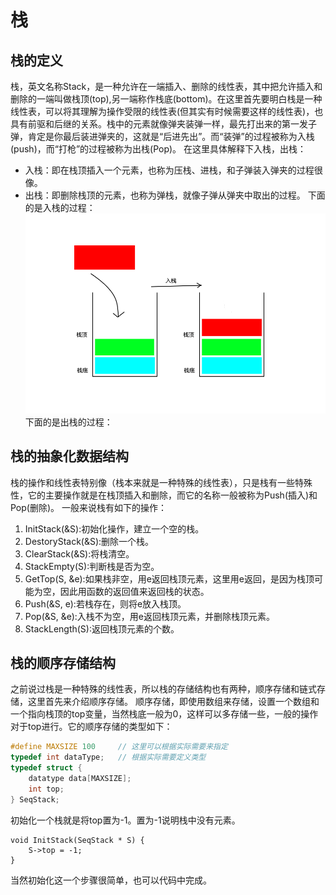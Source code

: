 # 栈
## 栈的定义
栈，英文名称Stack，是一种允许在一端插入、删除的线性表，其中把允许插入和删除的一端叫做栈顶(top),另一端称作栈底(bottom)。在这里首先要明白栈是一种线性表，可以将其理解为操作受限的线性表(但其实有时候需要这样的线性表)，也具有前驱和后继的关系。栈中的元素就像弹夹装弹一样，最先打出来的第一发子弹，肯定是你最后装进弹夹的，这就是“后进先出”。而“装弹”的过程被称为入栈(push)，而“打枪”的过程被称为出栈(Pop)。
在这里具体解释下入栈，出栈：
+ 入栈：即在栈顶插入一个元素，也称为压栈、进栈，和子弹装入弹夹的过程很像。
+ 出栈：即删除栈顶的元素，也称为弹栈，就像子弹从弹夹中取出的过程。
下面的是入栈的过程：
![入栈](入栈.png)
下面的是出栈的过程：

## 栈的抽象化数据结构
栈的操作和线性表特别像（栈本来就是一种特殊的线性表），只是栈有一些特殊性，它的主要操作就是在栈顶插入和删除，而它的名称一般被称为Push(插入)和Pop(删除)。
一般来说栈有如下的操作：
1. InitStack(&S):初始化操作，建立一个空的栈。
1. DestoryStack(&S):删除一个栈。
1. ClearStack(&S):将栈清空。
1. StackEmpty(S):判断栈是否为空。
1. GetTop(S, &e):如果栈非空，用e返回栈顶元素，这里用e返回，是因为栈顶可能为空，因此用函数的返回值来返回栈的状态。
1. Push(&S, e):若栈存在，则将e放入栈顶。
1. Pop(&S, &e):入栈不为空，用e返回栈顶元素，并删除栈顶元素。
1. StackLength(S):返回栈顶元素的个数。
## 栈的顺序存储结构
之前说过栈是一种特殊的线性表，所以栈的存储结构也有两种，顺序存储和链式存储，这里首先来介绍顺序存储。
顺序存储，即使用数组来存储，设置一个数组和一个指向栈顶的top变量，当然栈底一般为0，这样可以多存储一些，一般的操作对于top进行。它的顺序存储的类型如下：
```c
#define MAXSIZE 100     // 这里可以根据实际需要来指定
typedef int dataType;   // 根据实际需要定义类型
typedef struct {
    datatype data[MAXSIZE];
    int top;
} SeqStack;
```
初始化一个栈就是将top置为-1。置为-1说明栈中没有元素。
```
void InitStack(SeqStack * S) {
    S->top = -1;
}
```
当然初始化这一个步骤很简单，也可以代码中完成。